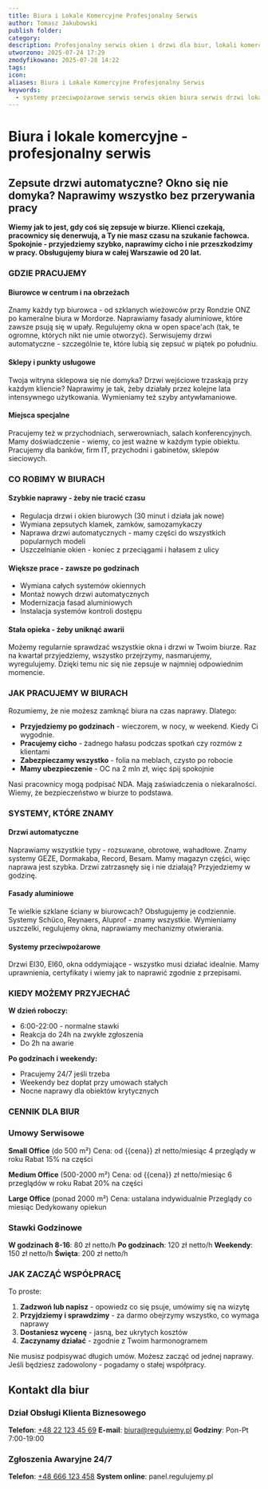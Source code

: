 ```yaml
---
title: Biura i Lokale Komercyjne Profesjonalny Serwis
author: Tomasz Jakubowski
publish folder:
category:
description: Profesjonalny serwis okien i drzwi dla biur, lokali komercyjnych i obiektów specjalistycznych w Warszawie. Serwis bieżący, naprawy, modernizacje, konserwacja zapobiegawcza. Praca poza godzinami biurowymi.
utworzono: 2025-07-24 17:29
zmodyfikowano: 2025-07-28 14:22
tags:
icon:
aliases: Biura i Lokale Komercyjne Profesjonalny Serwis
keywords:
  - systemy przeciwpożarowe serwis serwis okien biura serwis drzwi lokale komercyjne obsługa biurowców fasady aluminiowe serwis drzwi automatyczne serwis biura Warszawis
---
```

# Biura i lokale komercyjne - profesjonalny serwis

## Zepsute drzwi automatyczne? Okno się nie domyka? Naprawimy wszystko bez przerywania pracy

**Wiemy jak to jest, gdy coś się zepsuje w biurze. Klienci czekają, pracownicy się denerwują, a Ty nie masz czasu na szukanie fachowca. Spokojnie - przyjedziemy szybko, naprawimy cicho i nie przeszkodzimy w pracy. Obsługujemy biura w całej Warszawie od 20 lat.**

### GDZIE PRACUJEMY

#### Biurowce w centrum i na obrzeżach

Znamy każdy typ biurowca - od szklanych wieżowców przy Rondzie ONZ po kameralne biura w Mordorze. Naprawiamy fasady aluminiowe, które zawsze psują się w upały. Regulujemy okna w open space'ach (tak, te ogromne, których nikt nie umie otworzyć). Serwisujemy drzwi automatyczne - szczególnie te, które lubią się zepsuć w piątek po południu.

#### Sklepy i punkty usługowe

Twoja witryna sklepowa się nie domyka? Drzwi wejściowe trzaskają przy każdym kliencie? Naprawimy je tak, żeby działały przez kolejne lata intensywnego użytkowania. Wymieniamy też szyby antywłamaniowe.

#### Miejsca specjalne

Pracujemy też w przychodniach, serwerowniach, salach konferencyjnych. Mamy doświadczenie - wiemy, co jest ważne w każdym typie obiektu. Pracujemy dla banków, firm IT, przychodni i gabinetów, sklepów sieciowych.

### CO ROBIMY W BIURACH

#### Szybkie naprawy - żeby nie tracić czasu

- Regulacja drzwi i okien biurowych (30 minut i działa jak nowe)
- Wymiana zepsutych klamek, zamków, samozamykaczy
- Naprawa drzwi automatycznych - mamy części do wszystkich popularnych modeli
- Uszczelnianie okien - koniec z przeciągami i hałasem z ulicy

#### Większe prace - zawsze po godzinach

- Wymiana całych systemów okiennych
- Montaż nowych drzwi automatycznych
- Modernizacja fasad aluminiowych
- Instalacja systemów kontroli dostępu

#### Stała opieka - żeby uniknąć awarii

Możemy regularnie sprawdzać wszystkie okna i drzwi w Twoim biurze. Raz na kwartał przyjedziemy, wszystko przejrzymy, nasmarujemy, wyregulujemy. Dzięki temu nic się nie zepsuje w najmniej odpowiednim momencie.

### JAK PRACUJEMY W BIURACH

Rozumiemy, że nie możesz zamknąć biura na czas naprawy. Dlatego:

- **Przyjedziemy po godzinach** - wieczorem, w nocy, w weekend. Kiedy Ci wygodnie.
- **Pracujemy cicho** - żadnego hałasu podczas spotkań czy rozmów z klientami
- **Zabezpieczamy wszystko** - folia na meblach, czysto po robocie
- **Mamy ubezpieczenie** - OC na 2 mln zł, więc śpij spokojnie

Nasi pracownicy mogą podpisać NDA. Mają zaświadczenia o niekaralności. Wiemy, że bezpieczeństwo w biurze to podstawa.

### SYSTEMY, KTÓRE ZNAMY

#### Drzwi automatyczne

Naprawiamy wszystkie typy - rozsuwane, obrotowe, wahadłowe. Znamy systemy GEZE, Dormakaba, Record, Besam. Mamy magazyn części, więc naprawa jest szybka. Drzwi zatrzasnęły się i nie działają? Przyjedziemy w godzinę.

#### Fasady aluminiowe

Te wielkie szklane ściany w biurowcach? Obsługujemy je codziennie. Systemy Schüco, Reynaers, Aluprof - znamy wszystkie. Wymieniamy uszczelki, regulujemy okna, naprawiamy mechanizmy otwierania.

#### Systemy przeciwpożarowe

Drzwi EI30, EI60, okna oddymiające - wszystko musi działać idealnie. Mamy uprawnienia, certyfikaty i wiemy jak to naprawić zgodnie z przepisami.

### KIEDY MOŻEMY PRZYJECHAĆ

**W dzień roboczy:**
- 6:00-22:00 - normalne stawki
- Reakcja do 24h na zwykłe zgłoszenia
- Do 2h na awarie

**Po godzinach i weekendy:**
- Pracujemy 24/7 jeśli trzeba
- Weekendy bez dopłat przy umowach stałych
- Nocne naprawy dla obiektów krytycznych

### CENNIK DLA BIUR

### Umowy Serwisowe

**Small Office** (do 500 m²)
Cena: od {{cena}} zł netto/miesiąc
4 przeglądy w roku
Rabat 15% na części

**Medium Office** (500-2000 m²)
Cena: od {{cena}} zł netto/miesiąc
6 przeglądów w roku
Rabat 20% na części

**Large Office** (ponad 2000 m²)
Cena: ustalana indywidualnie
Przeglądy co miesiąc
Dedykowany opiekun

### Stawki Godzinowe

**W godzinach 8-16**: 80 zł netto/h
**Po godzinach**: 120 zł netto/h
**Weekendy**: 150 zł netto/h
**Święta**: 200 zł netto/h

### JAK ZACZĄĆ WSPÓŁPRACĘ

To proste:
1. **Zadzwoń lub napisz** - opowiedz co się psuje, umówimy się na wizytę
2. **Przyjdziemy i sprawdzimy** - za darmo obejrzymy wszystko, co wymaga naprawy
3. **Dostaniesz wycenę** - jasną, bez ukrytych kosztów
4. **Zaczynamy działać** - zgodnie z Twoim harmonogramem

Nie musisz podpisywać długich umów. Możesz zacząć od jednej naprawy. Jeśli będziesz zadowolony - pogadamy o stałej współpracy.

## Kontakt dla biur

### Dział Obsługi Klienta Biznesowego

**Telefon**: [+48 22 123 45 69](tel:+48221234569)
**E-mail**: [biura@regulujemy.pl](mailto:biura@regulujemy.pl)
**Godziny**: Pon-Pt 7:00-19:00

### Zgłoszenia Awaryjne 24/7

**Telefon**: [+48 666 123 458](tel:+48666123458)
**System online**: panel.regulujemy.pl

